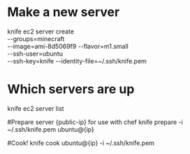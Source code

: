 # Make a new server
knife ec2 server create \
  --groups=minecraft \
  --image=ami-8d5069f9 --flavor=m1.small \
  --ssh-user=ubuntu \
  --ssh-key=knife --identity-file=~/.ssh/knife.pem

# Which servers are up
knife ec2 server list

#Prepare server {public-ip} for use with chef
knife prepare -i ~/.ssh/knife.pem ubuntu@{ip}

#Cook!
knife cook ubuntu@{ip} -i ~/.ssh/knife.pem